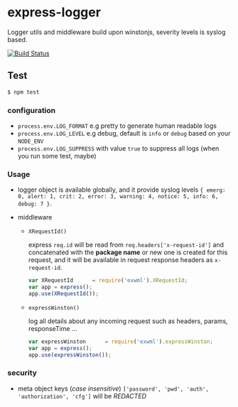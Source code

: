 # express-logger

Logger utils and middleware build upon winstonjs, severity levels is syslog based.

[![Build Status](https://travis-ci.org/waleedsamy/exwml.svg?branch=master)](https://travis-ci.org/waleedsamy/exwml)

## Test

```bash
$ npm test
```

### configuration

- `process.env.LOG_FORMAT` e.g pretty to generate human readable logs
- `process.env.LOG_LEVEL` e.g debug, default is `info` or `debug` based on your `NODE_ENV`
- `process.env.LOG_SUPPRESS` with value `true` to suppress all logs (when you run some test, maybe)

### Usage

- logger object is available globally, and it provide syslog levels `{ emerg: 0, alert: 1, crit: 2, error: 3, warning: 4, notice: 5, info: 6, debug: 7 }`.

- middleware

  - `XRequestId()`

    express `req.id` will be read from `req.headers['x-request-id']` and concatenated with the **package name** or new one is created for this request, and it will be available in request response headers as `x-request-id`.

    ```javascript
    var XRequestId      = require('exwml').XRequestId;
    var app = express();
    app.use(XRequestId());
    ```

  - `expressWinston()`

    log all details about any incoming request such as headers, params, responseTime ...

    ```javascript
    var expressWinston      = require('exwml').expressWinston;
    var app = express();
    app.use(expressWinston());
    ```

### security
 * meta object keys (_case insensitive_) `['password', 'pwd', 'auth', 'authorization', 'cfg']` will be *REDACTED*
